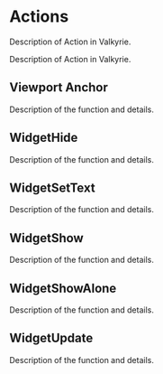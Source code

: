 # Actions
Description of Action in Valkyrie.

Description of Action in Valkyrie. 

## Viewport Anchor
Description of the function and details. 

## WidgetHide
Description of the function and details. 

## WidgetSetText
Description of the function and details. 

## WidgetShow
Description of the function and details. 

## WidgetShowAlone
Description of the function and details. 

## WidgetUpdate
Description of the function and details. 